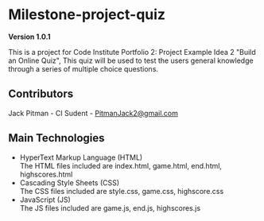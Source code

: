# Milestone-project-quiz

**Version 1.0.1**

This is a project for Code Institute Portfolio 2: Project Example Idea 2 "Build an Online Quiz", This quiz will be used to test the users general knowledge through a series of multiple choice questions.

## Contributors

Jack Pitman - CI Sudent - PitmanJack2@gmail.com


## Main Technologies
* HyperText Markup Language (HTML) <br>
    The HTML files included are index.html, game.html, end.html, highscores.html
* Cascading Style Sheets (CSS) <br>
    The CSS files included are style.css, game.css, highscore.css
* JavaScript (JS) <br>
    The JS files included are game.js, end.js, highscores.js